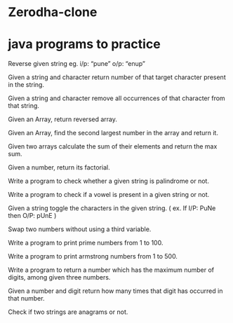 # Zerodha-clone

# java programs to practice

Reverse given string eg. i/p: “pune” o/p: “enup”

Given a string and character return number of that target character present in the string.

Given a string and character remove all occurrences of that character from that string.

Given an Array, return reversed array.

Given an Array, find the second largest number in the array and return it.

Given two arrays calculate the sum of their elements and return the max sum.

Given a number, return its factorial.

Write a program to check whether a given string is palindrome or not.

Write a program to check if a vowel is present in a given string or not.

Given a string toggle the characters in the given string. ( ex. If I/P: PuNe then O/P: pUnE )

Swap two numbers without using a third variable.

Write a program to print prime numbers from 1 to 100.

Write a program to print armstrong numbers from 1 to 500.

Write a program to return a number which has the maximum number of digits, among given three numbers.

Given a number and digit return how many times that digit has occurred in that number.

Check if two strings are anagrams or not.
